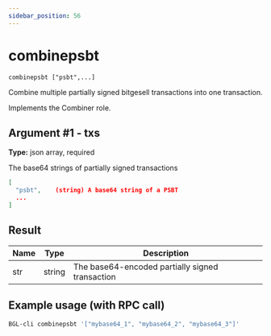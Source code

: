 ```yaml
---
sidebar_position: 56
---
```


# combinepsbt

`combinepsbt ["psbt",...]`

Combine multiple partially signed bitgesell transactions into one transaction.

Implements the Combiner role.

## Argument #1 - txs

**Type:** json array, required

The base64 strings of partially signed transactions

```json
[
  "psbt",    (string) A base64 string of a PSBT
  ...
]
```

## Result

| Name | Type   | Description                                     |
| ---- | ------ | ----------------------------------------------- |
| str  | string | The base64-encoded partially signed transaction |

## Example usage (with RPC call)

```sh 
BGL-cli combinepsbt '["mybase64_1", "mybase64_2", "mybase64_3"]'
```